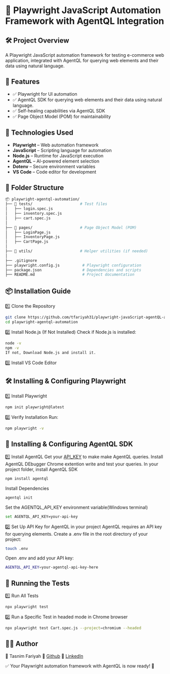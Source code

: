 # 📌 Playwright JavaScript Automation Framework with AgentQL Integration
## 🛠️ Project Overview
A Playwright JavaScript automation framework for testing e-commerce web application, integrated with AgentQL for querying web elements and their data using natural language.

## 🚀 Features
* ✅ Playwright for UI automation
* ✅ AgentQL SDK for querying web elements and their data using natural language.
* ✅ Self-healing capabilities via AgentQL SDK
* ✅ Page Object Model (POM) for maintainability

## 🔧 Technologies Used  

- **Playwright** – Web automation framework  
- **JavaScript** – Scripting language for automation  
- **Node.js** – Runtime for JavaScript execution  
- **AgentQL** – AI-powered element selection  
- **Dotenv** – Secure environment variables  
- **VS Code** – Code editor for development  

## 📂 Folder Structure
```bash
📦 playwright-agentql-automation/
├── 📂 tests/                     # Test files
│   ├── login.spec.js             
│   ├── inventory.spec.js
│   ├── cart.spec.js        
│
├── 📂 pages/                     # Page Object Model (POM)
│   ├── LoginPage.js              
│   ├── InventoryPage.js
│   ├── CartPage.js          
│
├── 📂 utils/                     # Helper utilities (if needed)
│
├── .gitignore                    
├── playwright.config.js          # Playwright configuration
├── package.json                  # Dependencies and scripts
├── README.md                     # Project documentation

```

## 📦 Installation Guide
1️⃣ Clone the Repository
```bash
git clone https://github.com/tfariyah31/playwright-javaScript-agentQL-automation.git
cd playwright-agentql-automation
```
2️⃣ Install Node.js (If Not Installed)
Check if Node.js is installed:
```bash
node -v
npm -v
If not, Download Node.js and install it.
```
3️⃣ Install VS Code Editor

## 🛠️ Installing & Configuring Playwright
1️⃣ Install Playwright
```bash
npm init playwright@latest
```
2️⃣ Verify Installation
Run:
```bash
npm playwright -v
```
## 🤖 Installing & Configuring AgentQL SDK
1️⃣ Install AgentQL
Get your [API_KEY](https://dev.agentql.com/api-keys) to make make AgentQL queries.
Install AgentQL DEbugger Chrome extention write and test your queries.
In your project folder, install AgentQL SDK
```bash
npm install agentql
```
Install Dependencies
```bash
agentql init
```
Set the AGENTQL_API_KEY environment variable(Windows terminal)
```bash
set AGENTQL_API_KEY=your-api-key
```

2️⃣ Set Up API Key for AgentQL in your project
AgentQL requires an API key for querying elements.
Create a .env file in the root directory of your project:
```bash
touch .env
```
Open .env and add your API key:
```bash
AGENTQL_API_KEY=your-agentql-api-key-here
```
## 🚀 Running the Tests
1️⃣ Run All Tests
```bash
npx playwright test
```
2️⃣ Run a Specific Test in headed mode in Chrome browser
```bash
npx playwright test Cart.spec.js --project=chromium --headed
```


## 👨‍💻 Author
👤 Tasnim Fariyah
🔗 [Github](https://github.com/tfariyah31)
🔗 [LinkedIn](https://www.linkedin.com/in/tasnim-fariyah/)

✅ Your Playwright automation framework with AgentQL is now ready! 🚀







